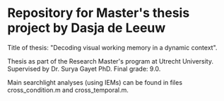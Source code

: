 # Repository for Master's thesis project by Dasja de Leeuw
Title of thesis: "Decoding visual working memory in a dynamic context". 

Thesis as part of the Research Master's program at Utrecht University. Supervised by Dr. Surya Gayet PhD. Final grade: 9.0. 

Main searchlight analyses (using IEMs) can be found in files cross_condition.m and cross_temporal.m. 
